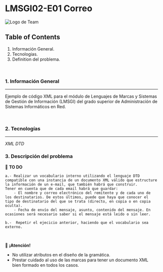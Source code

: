 # LMSGI02-E01 Correo

![Logo de Team](https://github.com/ana-polo/LMSGI02-E01/blob/main/LMSGI.gif "Team logo")

## Table of Contents

1. Información General.
2. Tecnologias.
3. Definition del problema.

&nbsp;

### 1. Información General

***

Ejemplo de código XML para el módulo de Lenguajes de Marcas y Sistemas de Gestión de Información (LMSGI) del grado superior de Administración de Sistemas Informáticos en Red.

&nbsp;

### 2. Tecnologías

***

*XML*
*DTD*
&nbsp;

### 3. Descripción del problema

📝 **TO DO**

    a.- Realizar un vocabulario interno utilizando el lenguaje DTD compatible con una instancia de un documento XML válido que estructure la información de un e-mail, que también habrá que construir.
    Tener en cuenta que de cada email habrá que guardar:
        - El nombre y correo electrónico del remitente y de cada uno de los destinatarios. De estos últimos, puede que haya que conocer el tipo de destinatario del que se trata (directo, en copia o en copia oculta).   
        - Fecha de envío del mensaje, asunto, contenido del mensaje. En ocasiones será necesario saber si el mensaje está leido o sin leer.
        
    b.-  Repetir el ejecicio anterior, haciendo que el vocabulario sea externo.
 
&nbsp;

👀 **¡Atención!**

- No utilizar atributos en el diseño de la gramática.
- Prestar cuidado al uso de las marcas para tener un documento XML bien formado en todos los casos.

&nbsp;
